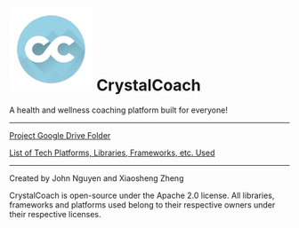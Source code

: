 ![logo-sm](https://github.com/tehjawn/CrystalCoach/blob/master/public/assets/logo-sm.png)
CrystalCoach
============

A health and wellness coaching platform built for everyone!

---

[Project Google Drive Folder](https://drive.google.com/drive/u/0/folders/0B4L2bHrQgHD4Q1lfQmlqaDJqeTA)

[List of Tech Platforms, Libraries, Frameworks, etc. Used](https://docs.google.com/spreadsheets/d/1j855CstrNcCgqyFZDxddcd97-h54CVN8anZiZugC_fc/edit)

---

Created by John Nguyen and Xiaosheng Zheng

CrystalCoach is open-source under the Apache 2.0 license. All libraries, frameworks and platforms used belong to their respective owners under their respective licenses.